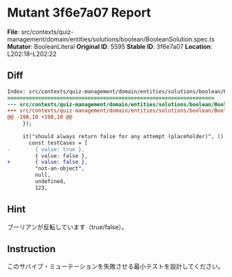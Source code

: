 # Mutant 3f6e7a07 Report

**File**: src/contexts/quiz-management/domain/entities/solutions/boolean/BooleanSolution.spec.ts
**Mutator**: BooleanLiteral
**Original ID**: 5595
**Stable ID**: 3f6e7a07
**Location**: L202:18–L202:22

## Diff

```diff
Index: src/contexts/quiz-management/domain/entities/solutions/boolean/BooleanSolution.spec.ts
===================================================================
--- src/contexts/quiz-management/domain/entities/solutions/boolean/BooleanSolution.spec.ts	original
+++ src/contexts/quiz-management/domain/entities/solutions/boolean/BooleanSolution.spec.ts	mutated #5595
@@ -198,10 +198,10 @@
     });
 
     it("should always return false for any attempt (placeholder)", () => {
       const testCases = [
-        { value: true },
         { value: false },
+        { value: false },
         "not-an-object",
         null,
         undefined,
         123,
```

## Hint

ブーリアンが反転しています（true/false）。

## Instruction

このサバイブ・ミューテーションを失敗させる最小テストを設計してください。
